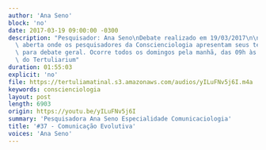 ```yaml
---
author: 'Ana Seno'
block: 'no'
date: 2017-03-19 09:00:00 -0300
description: "Pesquisador: Ana Seno\nDebate realizado em 19/03/2017\n\nTertúlia Matinal é a reunião\
  \ aberta onde os pesquisadores da Conscienciologia apresentam seus temas de estudo\
  \ para debate geral. Ocorre todos os domingos pela manhã, das 09h às 10h45, no auditório\
  \ do Tertuliarium"
duration: 01:55:03
explicit: 'no'
file: https://tertuliamatinal.s3.amazonaws.com/audios/yILuFNv5j6I.m4a
keywords: conscienciologia
layout: post
length: 6903
origin: https://youtu.be/yILuFNv5j6I
summary: 'Pesquisadora Ana Seno Especialidade Comunicaciologia'
title: '#37 - Comunicação Evolutiva'
voices: 'Ana Seno'
---
```

